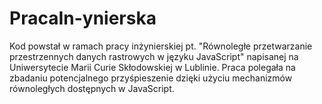 # PracaIn-ynierska
Kod powstał w ramach pracy inżynierskiej pt. "Równoległe przetwarzanie przestrzennych danych rastrowych w języku JavaScript" napisanej na Uniwersytecie Marii Curie Skłodowskiej w Lublinie. Praca polegała na zbadaniu potencjalnego przyśpieszenie dzięki użyciu mechanizmów równoległych dostępnych w JavaScript. 
